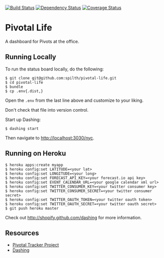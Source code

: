[![Build Status](https://travis-ci.org/spilth/pivotal-life.png?branch=master)](https://travis-ci.org/spilth/pivotal-life) [![Dependency Status](https://gemnasium.com/spilth/pivotal-life.png)](https://gemnasium.com/spilth/pivotal-life) [![Coverage Status](https://coveralls.io/repos/spilth/pivotal-life/badge.png)](https://coveralls.io/r/spilth/pivotal-life)

# Pivotal Life

A dashboard for Pivots at the office.

## Running Locally

To run the status board locally, do the following:

    $ git clone git@github.com:spilth/pivotal-life.git
    $ cd pivotal-life
    $ bundle
    $ cp .env{.dist,}

Open the `.env` from the last line above and customize to your liking.

Don't check that file into version control.

Start up Dashing:

    $ dashing start

Then navigate to <http://localhost:3030/nyc>.

## Running on Heroku

    $ heroku apps:create myapp
    $ heroku config:set LATITUDE=<your lat>
    $ heroku config:set LONGITUDE=<your long>
    $ heroku config:set FORECAST_API_KEY=<your forecast.io api key>
    $ heroku config:set EVENT_CALENDAR_URL=<your google calendar xml url>
    $ heroku config:set TWITTER_CONSUMER_KEY=<your twitter consumer key>
    $ heroku config:set TWITTER_CONSUMER_SECRET=<your twitter consumer secret>
    $ heroku config:set TWITTER_OAUTH_TOKEN=<your twitter oauth token>
    $ heroku config:set TWITTER_OAUTH_SECRET=<your twitter oauth secret>
    $ git push heroku master

Check out http://shopify.github.com/dashing for more information.

## Resources

- [Pivotal Tracker Project](https://www.pivotaltracker.com/s/projects/950406)
- [Dashing](http://shopify.github.com/dashing)


